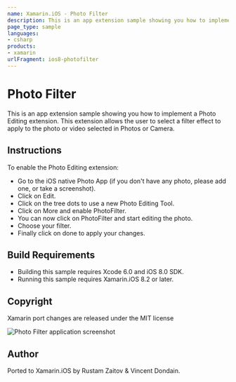 ```yaml
---
name: Xamarin.iOS - Photo Filter
description: This is an app extension sample showing you how to implement a Photo Editing extension. This extension allows the user to select a filter effect to...
page_type: sample
languages:
- csharp
products:
- xamarin
urlFragment: ios8-photofilter
---
```

# Photo Filter

This is an app extension sample showing you how to implement a Photo Editing extension. This extension allows the user to select a filter effect to apply to the photo or video selected in Photos or Camera.

## Instructions

To enable the Photo Editing extension:

* Go to the iOS native Photo App (if you don't have any photo, please add one, or take a screenshot).
* Click on Edit.
* Click on the tree dots to use a new Photo Editing Tool.
* Click on More and enable PhotoFilter.
* You can now click on PhotoFilter and start editing the photo.
* Choose your filter.
* Finally click on done to apply your changes.

## Build Requirements

* Building this sample requires Xcode 6.0 and iOS 8.0 SDK.
* Running this sample requires Xamarin.iOS 8.2 or later.

## Copyright

Xamarin port changes are released under the MIT license

![Photo Filter application screenshot](Screenshots/0.png "Photo Filter application screenshot")

## Author 

Ported to Xamarin.iOS by Rustam Zaitov & Vincent Dondain.
